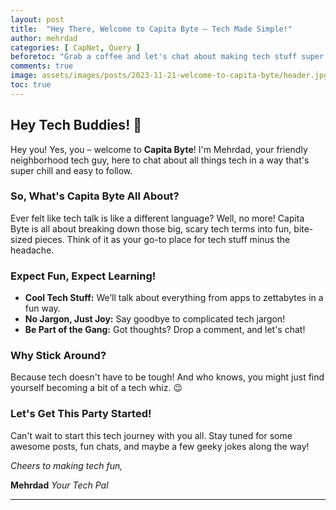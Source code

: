 ```yaml
---
layout: post
title:  "Hey There, Welcome to Capita Byte – Tech Made Simple!"
author: mehrdad
categories: [ CapNet, Query ]
beforetoc: "Grab a coffee and let's chat about making tech stuff super easy to get."
comments: true
image: assets/images/posts/2023-11-21-welcome-to-capita-byte/header.jpg
toc: true
---
```


## Hey Tech Buddies! 🚀

Hey you! Yes, you – welcome to **Capita Byte**! I'm Mehrdad, your friendly neighborhood tech guy, here to chat about all things tech in a way that's super chill and easy to follow.

### So, What's Capita Byte All About?

Ever felt like tech talk is like a different language? Well, no more! Capita Byte is all about breaking down those big, scary tech terms into fun, bite-sized pieces. Think of it as your go-to place for tech stuff minus the headache.

### Expect Fun, Expect Learning!

- **Cool Tech Stuff:** We’ll talk about everything from apps to zettabytes in a fun way.
- **No Jargon, Just Joy:** Say goodbye to complicated tech jargon!
- **Be Part of the Gang:** Got thoughts? Drop a comment, and let's chat!

### Why Stick Around?

Because tech doesn't have to be tough! And who knows, you might just find yourself becoming a bit of a tech whiz. 😉

### Let's Get This Party Started!

Can't wait to start this tech journey with you all. Stay tuned for some awesome posts, fun chats, and maybe a few geeky jokes along the way!

*Cheers to making tech fun,*

**Mehrdad**
*Your Tech Pal*

---
